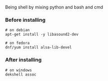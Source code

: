Being shell by mixing python and bash and cmd

### Before installing
```shell
# on debian
apt-get install -y libasound2-dev

# on fedora
dnf/yum install alsa-lib-devel
```

### After installing
```shell
# on windows
dekshell assoc
```
